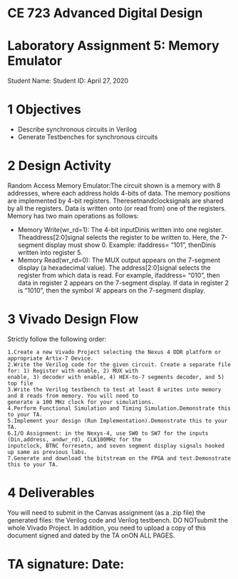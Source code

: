 # CE 723 Advanced Digital Design

# Laboratory Assignment 5: Memory Emulator

Student Name: Student ID:
April 27, 2020

# 1 Objectives

- Describe synchronous circuits in Verilog
- Generate Testbenches for synchronous circuits

# 2 Design Activity

Random Access Memory Emulator:The circuit shown is a memory with 8 addresses, where each address holds
4-bits of data. The memory positions are implemented by 4-bit registers. Theresetnandclocksignals are shared
by all the registers. Data is written onto (or read from) one of the registers. Memory has two main operations as
follows:

- Memory Write(wr_rd=1): The 4-bit inputDinis written into one register. Theaddress[2:0]signal selects the
    register to be written to. Here, the 7-segment display must show 0. Example: ifaddress= “101”, thenDinis
    written into register 5.
- Memory Read(wr_rd=0): The MUX output appears on the 7-segment display (a hexadecimal value). The
    address[2:0]signal selects the register from which data is read. For example, ifaddress= “010”, then data in
    register 2 appears on the 7-segment display. If data in register 2 is “1010”, then the symbol ‘A’ appears on the
    7-segment display.



# 3 Vivado Design Flow

Strictly follow the following order:

```
1.Create a new Vivado Project selecting the Nexus 4 DDR platform or appropriate Artix-7 Device.
2.Write the Verilog code for the given circuit. Create a separate file for: 1) Register with enable, 2) MUX with
enable, 3) decoder with enable, 4) HEX-to-7 segments decoder, and 5) top file
3.Write the Verilog testbench to test at least 8 writes into memory and 8 reads from memory. You will need to
generate a 100 MHz clock for your simulations.
4.Perform Functional Simulation and Timing Simulation.Demonstrate this to your TA.
5.Implement your design (Run Implementation).Demonstrate this to your TA.
6.I/O Assignment: in the Nexys-4, use SW0 to SW7 for the inputs (Din,address, andwr_rd), CLK100MHz for the
inputclock, BTNC forresetn, and seven segment display signals hooked up same as previous labs.
7.Generate and download the bitstream on the FPGA and test.Demonstrate this to your TA.
```
# 4 Deliverables

You will need to submit in the Canvas assignment (as a .zip file) the generated files: the Verilog code and Verilog
testbench. DO NOTsubmit the whole Vivado Project. In addition, you need to upload a copy of this document
signed and dated by the TA onON ALL PAGES.

# TA signature: Date:




